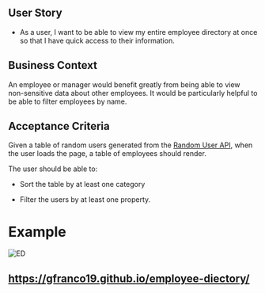 ## User Story

* As a user, I want to be able to view my entire employee directory at once so that I have quick access to their information.

## Business Context

An employee or manager would benefit greatly from being able to view non-sensitive data about other employees. It would be particularly helpful to be able to filter employees by name.

## Acceptance Criteria

Given a table of random users generated from the [Random User API](https://randomuser.me/), when the user loads the page, a table of employees should render. 

The user should be able to:

  * Sort the table by at least one category

  * Filter the users by at least one property.

# Example

![ED](https://user-images.githubusercontent.com/68441056/103445330-7d9feb00-4c27-11eb-8c5c-c80872d19af7.gif)

## https://gfranco19.github.io/employee-diectory/
